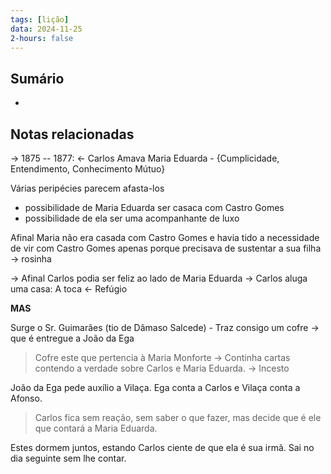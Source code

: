 ```yaml
---
tags: [lição]
data: 2024-11-25
2-hours: false
---
```


## Sumário
- 
## Notas relacionadas
-> 1875 -- 1877: <- Carlos Amava Maria Eduarda - {Cumplicidade, Entendimento, Conhecimento Mútuo}

Várias peripécies parecem afasta-los 
- possibilidade de Maria Eduarda ser casaca com Castro Gomes
- possibilidade de ela ser uma acompanhante de luxo

Afinal Maria não era casada com Castro Gomes e havia tido a necessidade de vir com Castro Gomes apenas porque precisava de sustentar a sua filha -> rosinha

-> Afinal Carlos podia ser feliz ao lado de Maria Eduarda -> Carlos aluga uma casa: A toca <- Refúgio

**MAS**

Surge o Sr. Guimarães (tio de Dâmaso Salcede) - Traz consigo um cofre -> que é entregue a João da Ega

> Cofre este que pertencia à Maria Monforte -> Continha cartas contendo a verdade sobre Carlos e Maria Eduarda. -> Incesto

João da Ega pede auxílio a Vilaça. Ega conta a Carlos e Vilaça conta a Afonso.

> Carlos fica sem reação, sem saber o que fazer, mas decide que é ele que contará a Maria Eduarda.

Estes dormem juntos, estando Carlos ciente de que ela é sua irmã. Sai no dia seguinte sem lhe contar.